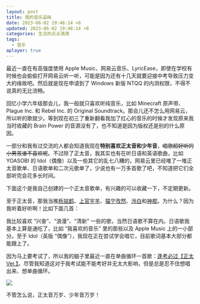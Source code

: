 ```yaml
---
layout: post
title: 我的音乐品味
date: 2023-06-02 19:48:14 +8
updated: 2023-06-02 19:48:14 +8
categories: 生活的点点滴滴
tags:
  - 音乐
aplayer: true
---
```


最近一直在有高强度使用 Apple Music、网易云音乐、LyricEase，即使在学校有时候也会偷偷打开网易云听一听，可能是因为还有十几天就要迎接中考导致压力变大的缘故吧。然后就是现在申请到了 Windows 新版 NTQQ 的内测权限，不得不说真的无比流畅。

<!-- more -->

回忆小学六年级那会儿，我一般就只喜欢听纯音乐，比如 Minecraft 原声带、Plague Inc. 和 Rebel Inc. 的 Original Soundtrack。那会儿还不怎么用网易云，所以听的歌就少。等到现在初三了重新翻看我加了红心的音乐的时候才发现原来我当时收藏的 Brain Power 的音源没有了，也不知道是因为版权还是别的什么原因。

一部分和我有过交流的人都会知道我现在**特别喜欢正太音和少年音**，~~唱歌超好听的小男孩谁不喜欢呢~~。不过除了正太音，我其实也有在听日语和英语歌曲，比如 YOASOBI 的 Idol（偶像）以及一些其它的乱七八糟的，网易云里已经堆了一堆正太音歌单、日语歌单和二次元歌单了，少说也有一万多首歌了吧，不知道把它们全部听完会花多长时间。

下面这个是我自己创建的一个正太音歌单，有兴趣的可以收藏一下，不定期更新。

<meting-js
 id="8048058894"
 server="netease"
 type="playlist"
 theme="#F2BC57">
</meting-js>

至于正太音，那我当推[栎铭鹤](https://music.163.com/artist?id=46528858)、[上官宇羊](https://music.163.com/artist?id=35604915)、[猫宁孜然](https://music.163.com/artist?id=13027043)、[泠白](https://music.163.com/artist?id=34203548)和[神棍](https://music.163.com/artist?id=37255934)。为什么？因为我听着好听啊！比如下面几首：

<meting-js
 id="1943901019"
 server="netease"
 type="song"
 theme="#F2BC57">
</meting-js>

<meting-js
 id="1954451364"
 server="netease"
 type="song"
 theme="#F2BC57">
</meting-js>

<meting-js
 id="2019862497"
 server="netease"
 type="song"
 theme="#F2BC57">
</meting-js>

我比较喜欢 “兴奋”、“浪漫”、“清新” 一些的歌，当然日语歌不算在内。日语歌我基本上算是通吃了，比如 “我喜欢的音乐” 里的那些以及 Apple Music 上的一小部分。至于 Idol（英版 “偶像”），我现在正在尝试学会唱它，目前歌词基本大部分都能跟上了。

因为马上要考试了，所以我的脑子里最近一直在单曲循环一首歌：[逢考必过【正太Ver.】](https://music.163.com/song?id=1954451364)。尽管我知道这对于我考试能不能考好并无太大影响，但是总是忍不住想唱出来、想单曲循环。

![](https://r2.lihaoyu.cn/2023/06/02/892cdce1a099866262de072df1fd42cc.webp)

不管怎么说，正太音万岁、少年音万岁！